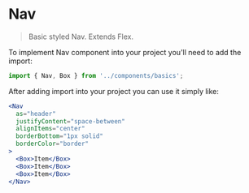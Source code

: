 # Nav

> Basic styled Nav. Extends Flex.

To implement Nav component into your project you'll need to add the import:

```jsx
import { Nav, Box } from '../components/basics';
```

After adding import into your project you can use it simply like:

```jsx
<Nav
  as="header"
  justifyContent="space-between"
  alignItems="center"
  borderBottom="1px solid"
  borderColor="border"
>
  <Box>Item</Box>
  <Box>Item</Box>
  <Box>Item</Box>
</Nav>
```

